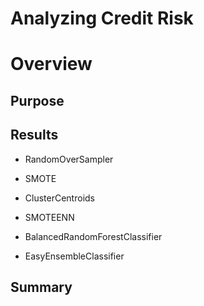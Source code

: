 # Analyzing Credit Risk

# Overview

## Purpose






## Results


- RandomOverSampler


- SMOTE


- ClusterCentroids


- SMOTEENN



- BalancedRandomForestClassifier



- EasyEnsembleClassifier





## Summary
